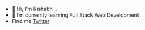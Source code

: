 - 👋 Hi, I’m Rishabh ...
- 🌱 I’m currently learning Full Stack Web Development
- Find me
[Twitter](https://twitter.com/rishabhdasgupta)

<!---
rishabhdasu/rishabhdasu is a ✨ special ✨ repository because its `README.md` (this file) appears on your GitHub profile.
You can click the Preview link to take a look at your changes.
--->
